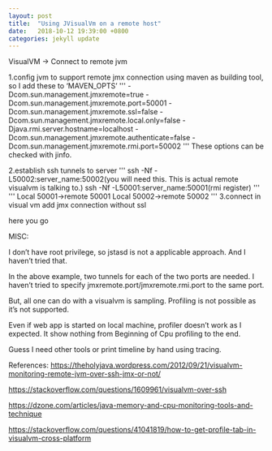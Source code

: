 ```yaml
---
layout: post
title:  "Using JVisualVm on a remote host"
date:   2018-10-12 19:39:00 +0800
categories: jekyll update
---
```

VisualVM -> Connect to remote jvm 

1.config jvm to support remote jmx connection
using maven as building tool, so I add these to ‘MAVEN_OPTS’
'''
-Dcom.sun.management.jmxremote=true 
-Dcom.sun.management.jmxremote.port=50001 
-Dcom.sun.management.jmxremote.ssl=false 
-Dcom.sun.management.jmxremote.local.only=false 
-Djava.rmi.server.hostname=localhost 
-Dcom.sun.management.jmxremote.authenticate=false 
-Dcom.sun.management.jmxremote.rmi.port=50002
'''
These options can be checked with jinfo.


2.establish ssh tunnels to server
'''
ssh -Nf -L50002:server_name:50002(you will need this. This is actual remote visualvm is talking to.)
ssh -Nf -L50001:server_name:50001(rmi register)
'''
'''
Local 50001->remote 50001
Local 50002->remote 50002
'''
3.connect in visual vm
add jmx connection without ssl

here you go

MISC:

I don’t have root privilege, so jstasd is not a applicable approach. And I haven’t  tried that.

In the above example, two tunnels for each of the two ports are needed. I haven’t tried to specify jmxremote.port/jmxremote.rmi.port to the same port. 

But, all one can do with a visualvm is sampling. Profiling is not possible as it’s not supported.

Even if web app is started on local machine, profiler doesn’t work as I expected. It show nothing from 
Beginning of Cpu profiling  to the end.

Guess I need other tools or print timeline by hand using tracing.

References:
https://theholyjava.wordpress.com/2012/09/21/visualvm-monitoring-remote-jvm-over-ssh-jmx-or-not/

https://stackoverflow.com/questions/1609961/visualvm-over-ssh

https://dzone.com/articles/java-memory-and-cpu-monitoring-tools-and-technique

https://stackoverflow.com/questions/41041819/how-to-get-profile-tab-in-visualvm-cross-platform

[jekyll-docs]: http://jekyllrb.com/docs/home
[jekyll-gh]:   https://github.com/jekyll/jekyll
[jekyll-talk]: https://talk.jekyllrb.com/

